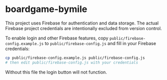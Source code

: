 # boardgame-bymile

This project uses Firebase for authentication and data storage. The actual Firebase project credentials are intentionally excluded from version control.

To enable login and other Firebase features, copy `public/firebase-config.example.js` to `public/firebase-config.js` and fill in your Firebase credentials:

```bash
cp public/firebase-config.example.js public/firebase-config.js
# then edit public/firebase-config.js with your credentials
```

Without this file the login button will not function.
